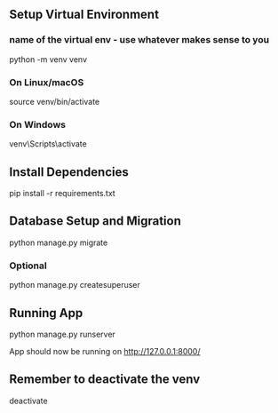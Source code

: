 ## Setup Virtual Environment

### name of the virtual env - use whatever makes sense to you

python -m venv venv

### On Linux/macOS

source venv/bin/activate

### On Windows

venv\Scripts\activate

## Install Dependencies

pip install -r requirements.txt

## Database Setup and Migration

python manage.py migrate

### Optional

python manage.py createsuperuser

## Running App

python manage.py runserver

App should now be running on http://127.0.0.1:8000/

## Remember to deactivate the venv

deactivate
